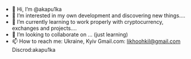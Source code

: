 - 👋 Hi, I’m @akapu1ka
- 👀 I’m interested in  my own development and discovering new things....
- 🌱 I’m currently learning to work properly with cryptocurrency, exchanges and projects....
- 💞️ I’m looking to collaborate on ... (just learning)
- 📫 How to reach me: Ukraine, Kyiv
  Gmail.com: likhoohkil@gmail.com
  Discrod:akapu1ka 

<!---
akapu1ka/akapu1ka is a ✨ special ✨ repository because its `README.md` (this file) appears on your GitHub profile.
You can click the Preview link to take a look at your changes.
--->
